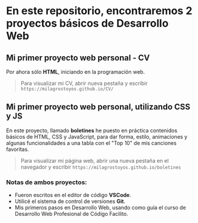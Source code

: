 # En este repositorio, encontraremos 2 proyectos básicos de Desarrollo Web


## Mi primer proyecto web personal - CV

Por ahora sólo **HTML**, iniciando en la programación web.

> Para visualizar mi CV, abrir nueva pestaña y escribir `https://milagrostoyos.github.io/CV/`

## Mi primer proyecto web personal, utilizando CSS y JS
En este proyecto, llamado **boletines** he puesto en práctica contenidos básicos de HTML, CSS y JavaScript, para dar forma, estilo, animaciones y algunas funcionalidades a una tabla con el "Top 10" de mis canciones favoritas.

> Para visualizar mi página web, abrir una nueva pestaña en el navegador y escribir 
`https://milagrostoyos.github.io/boletines`


### Notas de ambos proyectos:
 - Fueron escritos en el editor de código **VSCode**.
 - Utilicé el sistema de control de versiones **Git**.
 - Mis primeros pasos en Desarrollo Web, usando como guía el curso de Desarrollo Web Profesional de Código Facilito.

